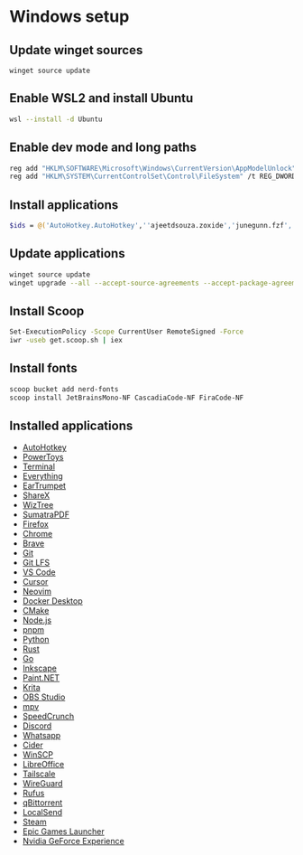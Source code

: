 # Windows setup

## Update winget sources
```
winget source update
```

## Enable WSL2 and install Ubuntu
```sh
wsl --install -d Ubuntu
```

## Enable dev mode and long paths
```sh
reg add "HKLM\SOFTWARE\Microsoft\Windows\CurrentVersion\AppModelUnlock" /t REG_DWORD /v "AllowDevelopmentWithoutDevLicense" /d 1 /f
reg add "HKLM\SYSTEM\CurrentControlSet\Control\FileSystem" /t REG_DWORD /v LongPathsEnabled /d 1 /f
```

## Install applications
```sh
$ids = @('AutoHotkey.AutoHotkey',''ajeetdsouza.zoxide','junegunn.fzf','Microsoft.PowerShell','7zip.7zip','Microsoft.PowerToys','Microsoft.WindowsTerminal','voidtools.Everything','File-New-Project.EarTrumpet','Starship.Starship','ShareX.ShareX','AntibodySoftware.WizTree','SumatraPDF.SumatraPDF','Mozilla.Firefox','Google.Chrome','Brave.Brave','Git.Git','GitHub.GitLFS','Microsoft.VisualStudioCode','Anysphere.Cursor','Neovim.Neovim','Docker.DockerDesktop','Kitware.CMake','OpenJS.NodeJS.LTS','pnpm.pnpm','Python.Python.3.12','Rustlang.Rust.MSVC','GoLang.Go','Inkscape.Inkscape','dotPDN.PaintDotNet','KDE.Krita','OBSProject.OBSStudio','mpv.net','SpeedCrunch.SpeedCrunch','Discord.Discord','WhatsApp.WhatsApp','CiderCollective.Cider','WinSCP.WinSCP','TheDocumentFoundation.LibreOffice','Tailscale.Tailscale','WireGuard.WireGuard','Rufus.Rufus','qBittorrent.qBittorrent','LocalSend.LocalSend','Valve.Steam','EpicGames.EpicGamesLauncher','NVIDIA.GeForceExperience'); winget source update; foreach ($id in $ids) { winget install -e --id $id --accept-source-agreements --accept-package-agreements }
```

## Update applications
```sh
winget source update
winget upgrade --all --accept-source-agreements --accept-package-agreements
```

## Install Scoop
```sh
Set-ExecutionPolicy -Scope CurrentUser RemoteSigned -Force
iwr -useb get.scoop.sh | iex
```

## Install fonts
```sh
scoop bucket add nerd-fonts
scoop install JetBrainsMono-NF CascadiaCode-NF FiraCode-NF
```

## Installed applications
- [AutoHotkey]()
- [PowerToys]()
- [Terminal]()
- [Everything]()
- [EarTrumpet]()
- [ShareX]()
- [WizTree]()
- [SumatraPDF]()
- [Firefox](https://www.mozilla.org/en-US/firefox)
- [Chrome](https://www.google.com/intl/fi_fi/chrome/)
- [Brave]()
- [Git]()
- [Git LFS]()
- [VS Code](https://code.visualstudio.com)
- [Cursor]()
- [Neovim](https://neovim.io/)
- [Docker Desktop]()
- [CMake]()
- [Node.js]()
- [pnpm]()
- [Python]()
- [Rust]()
- [Go]()
- [Inkscape](https://inkscape.org/)
- [Paint.NET](https://www.getpaint.net/)
- [Krita]()
- [OBS Studio]()
- [mpv](https://mpv.io/)
- [SpeedCrunch]()
- [Discord]()
- [Whatsapp](https://www.whatsapp.com/)
- [Cider]()
- [WinSCP]()
- [LibreOffice]()
- [Tailscale]()
- [WireGuard]()
- [Rufus]()
- [qBittorrent]()
- [LocalSend]()
- [Steam](https://store.steampowered.com)
- [Epic Games Launcher]()
- [Nvidia GeForce Experience](https://www.nvidia.com/geforce/geforce-experience/)



